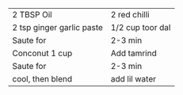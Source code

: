 
|                           |                  |
| ------------------------- | ---------------- |
| 2 TBSP Oil                | 2 red chilli     |
| 2 tsp ginger garlic paste | 1/2 cup toor dal |
| Saute for                 | 2-3 min          |
| Conconut 1 cup            | Add tamrind      |
| Saute for                 | 2-3 min          |
| cool, then blend          | add lil water    |
